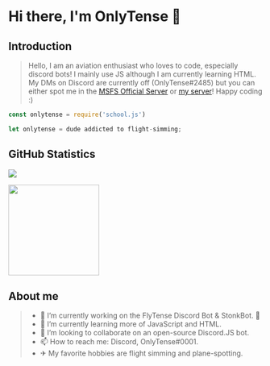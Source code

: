 # Hi there, I'm OnlyTense 👋

## Introduction

> Hello, I am an aviation enthusiast who loves to code, especially discord bots! I mainly use JS although I am currently learning HTML. My DMs on Discord are currently off (OnlyTense#2485) but you can either spot me in the [MSFS Official Server](https://discord.gg/msfs) or [my server](https://discord.gg/NbxUk4TsnV)! Happy coding :)

```js
const onlytense = require('school.js')
```
```js
let onlytense = dude addicted to flight-simming;
```

## GitHub Statistics
![](https://komarev.com/ghpvc/?username=OnlyTense&color=green)

<img height="180em" src="https://github-readme-stats.vercel.app/api?username=OnlyTense&show_icons=true&hide_border=true&&count_private=true&include_all_commits=true" />

## About me

> - 🔭 I’m currently working on the FlyTense Discord Bot & StonkBot. 👀
> - 🌱 I’m currently learning more of JavaScript and HTML.
> - 👯 I’m looking to collaborate on an open-source Discord.JS bot.
> - 📫 How to reach me: Discord, OnlyTense#0001.
> - ✈ My favorite hobbies are flight simming and plane-spotting.
